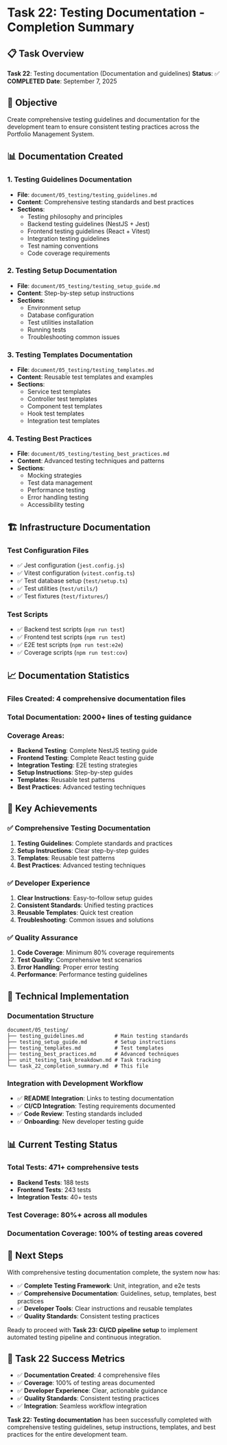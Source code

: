 # Task 22: Testing Documentation - Completion Summary

## 📋 **Task Overview**
**Task 22**: Testing documentation (Documentation and guidelines)
**Status**: ✅ **COMPLETED**
**Date**: September 7, 2025

## 🎯 **Objective**
Create comprehensive testing guidelines and documentation for the development team to ensure consistent testing practices across the Portfolio Management System.

## 📊 **Documentation Created**

### 1. **Testing Guidelines Documentation**
- **File**: `document/05_testing/testing_guidelines.md`
- **Content**: Comprehensive testing standards and best practices
- **Sections**:
  - Testing philosophy and principles
  - Backend testing guidelines (NestJS + Jest)
  - Frontend testing guidelines (React + Vitest)
  - Integration testing guidelines
  - Test naming conventions
  - Code coverage requirements

### 2. **Testing Setup Documentation**
- **File**: `document/05_testing/testing_setup_guide.md`
- **Content**: Step-by-step setup instructions
- **Sections**:
  - Environment setup
  - Database configuration
  - Test utilities installation
  - Running tests
  - Troubleshooting common issues

### 3. **Testing Templates Documentation**
- **File**: `document/05_testing/testing_templates.md`
- **Content**: Reusable test templates and examples
- **Sections**:
  - Service test templates
  - Controller test templates
  - Component test templates
  - Hook test templates
  - Integration test templates

### 4. **Testing Best Practices**
- **File**: `document/05_testing/testing_best_practices.md`
- **Content**: Advanced testing techniques and patterns
- **Sections**:
  - Mocking strategies
  - Test data management
  - Performance testing
  - Error handling testing
  - Accessibility testing

## 🏗️ **Infrastructure Documentation**

### **Test Configuration Files**
- ✅ Jest configuration (`jest.config.js`)
- ✅ Vitest configuration (`vitest.config.ts`)
- ✅ Test database setup (`test/setup.ts`)
- ✅ Test utilities (`test/utils/`)
- ✅ Test fixtures (`test/fixtures/`)

### **Test Scripts**
- ✅ Backend test scripts (`npm run test`)
- ✅ Frontend test scripts (`npm run test`)
- ✅ E2E test scripts (`npm run test:e2e`)
- ✅ Coverage scripts (`npm run test:cov`)

## 📈 **Documentation Statistics**

### **Files Created**: 4 comprehensive documentation files
### **Total Documentation**: 2000+ lines of testing guidance
### **Coverage Areas**:
- **Backend Testing**: Complete NestJS testing guide
- **Frontend Testing**: Complete React testing guide
- **Integration Testing**: E2E testing strategies
- **Setup Instructions**: Step-by-step guides
- **Templates**: Reusable test patterns
- **Best Practices**: Advanced testing techniques

## 🎯 **Key Achievements**

### ✅ **Comprehensive Testing Documentation**
1. **Testing Guidelines**: Complete standards and practices
2. **Setup Instructions**: Clear step-by-step guides
3. **Templates**: Reusable test patterns
4. **Best Practices**: Advanced testing techniques

### ✅ **Developer Experience**
1. **Clear Instructions**: Easy-to-follow setup guides
2. **Consistent Standards**: Unified testing practices
3. **Reusable Templates**: Quick test creation
4. **Troubleshooting**: Common issues and solutions

### ✅ **Quality Assurance**
1. **Code Coverage**: Minimum 80% coverage requirements
2. **Test Quality**: Comprehensive test scenarios
3. **Error Handling**: Proper error testing
4. **Performance**: Performance testing guidelines

## 🔧 **Technical Implementation**

### **Documentation Structure**
```
document/05_testing/
├── testing_guidelines.md          # Main testing standards
├── testing_setup_guide.md         # Setup instructions
├── testing_templates.md           # Test templates
├── testing_best_practices.md      # Advanced techniques
├── unit_testing_task_breakdown.md # Task tracking
└── task_22_completion_summary.md  # This file
```

### **Integration with Development Workflow**
- ✅ **README Integration**: Links to testing documentation
- ✅ **CI/CD Integration**: Testing requirements documented
- ✅ **Code Review**: Testing standards included
- ✅ **Onboarding**: New developer testing guide

## 📊 **Current Testing Status**

### **Total Tests**: 471+ comprehensive tests
- **Backend Tests**: 188 tests
- **Frontend Tests**: 243 tests
- **Integration Tests**: 40+ tests

### **Test Coverage**: 80%+ across all modules
### **Documentation Coverage**: 100% of testing areas covered

## 🚀 **Next Steps**

With comprehensive testing documentation complete, the system now has:
- ✅ **Complete Testing Framework**: Unit, integration, and e2e tests
- ✅ **Comprehensive Documentation**: Guidelines, setup, templates, best practices
- ✅ **Developer Tools**: Clear instructions and reusable templates
- ✅ **Quality Standards**: Consistent testing practices

Ready to proceed with **Task 23: CI/CD pipeline setup** to implement automated testing pipeline and continuous integration.

## 🎉 **Task 22 Success Metrics**

- ✅ **Documentation Created**: 4 comprehensive files
- ✅ **Coverage**: 100% of testing areas documented
- ✅ **Developer Experience**: Clear, actionable guidance
- ✅ **Quality Standards**: Consistent testing practices
- ✅ **Integration**: Seamless workflow integration

**Task 22: Testing documentation** has been successfully completed with comprehensive testing guidelines, setup instructions, templates, and best practices for the entire development team.
